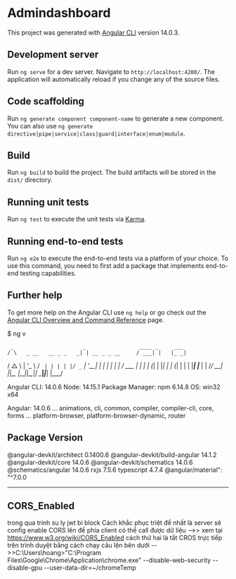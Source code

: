 # Admindashboard

This project was generated with [Angular CLI](https://github.com/angular/angular-cli) version 14.0.3.

## Development server

Run `ng serve` for a dev server. Navigate to `http://localhost:4200/`. The application will automatically reload if you change any of the source files.

## Code scaffolding

Run `ng generate component component-name` to generate a new component. You can also use `ng generate directive|pipe|service|class|guard|interface|enum|module`.

## Build

Run `ng build` to build the project. The build artifacts will be stored in the `dist/` directory.

## Running unit tests

Run `ng test` to execute the unit tests via [Karma](https://karma-runner.github.io).

## Running end-to-end tests

Run `ng e2e` to execute the end-to-end tests via a platform of your choice. To use this command, you need to first add a package that implements end-to-end testing capabilities.

## Further help

To get more help on the Angular CLI use `ng help` or go check out the [Angular CLI Overview and Command Reference](https://angular.io/cli) page.


$ ng v

     _                      _                 ____ _     ___
    / \   _ __   __ _ _   _| | __ _ _ __     / ___| |   |_ _|
   / △ \ | '_ \ / _` | | | | |/ _` | '__|   | |   | |    | |
  / ___ \| | | | (_| | |_| | | (_| | |      | |___| |___ | |
 /_/   \_\_| |_|\__, |\__,_|_|\__,_|_|       \____|_____|___|
                |___/
    

Angular CLI: 14.0.6
Node: 14.15.1
Package Manager: npm 6.14.8
OS: win32 x64

Angular: 14.0.6
... animations, cli, common, compiler, compiler-cli, core, forms
... platform-browser, platform-browser-dynamic, router

Package                         Version
---------------------------------------------------------
@angular-devkit/architect       0.1400.6
@angular-devkit/build-angular   14.1.2
@angular-devkit/core            14.0.6
@angular-devkit/schematics      14.0.6
@schematics/angular             14.0.6
rxjs                            7.5.6
typescript                      4.7.4
@angular/material": "^7.0.0


---------------------------------
CORS_Enabled
---------------------------------
trong qua trinh su ly jwt bi block 
Cách khắc phục triệt để nhất là server sẽ config enable CORS lên để phía client có thể call được dữ liệu 
     -->> xem tại https://www.w3.org/wiki/CORS_Enabled
cách thứ hai là tắt CROS trực tiếp trên trình duyệt bằng cách chạy câu lện bên dưới
     -->>C:\Users\hoang>"C:\Program Files\Google\Chrome\Application\chrome.exe" --disable-web-security --disable-gpu --user-data-dir=~/chromeTemp





